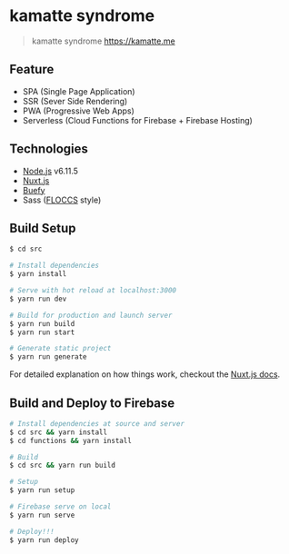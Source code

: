 # kamatte syndrome

> kamatte syndrome
https://kamatte.me

## Feature

* SPA (Single Page Application)
* SSR (Sever Side Rendering)
* PWA (Progressive Web Apps)
* Serverless (Cloud Functions for Firebase + Firebase Hosting)

## Technologies

* [Node.js](https://github.com/nodejs/node) v6.11.5
* [Nuxt.js](https://github.com/nuxt/nuxt.js)
* [Buefy](https://buefy.github.io/#/)
* Sass ([FLOCCS](https://github.com/hiloki/flocss) style)

## Build Setup

``` bash
$ cd src

# Install dependencies
$ yarn install

# Serve with hot reload at localhost:3000
$ yarn run dev

# Build for production and launch server
$ yarn run build
$ yarn run start

# Generate static project
$ yarn run generate
```

For detailed explanation on how things work, checkout the [Nuxt.js docs](https://github.com/nuxt/nuxt.js).


## Build and Deploy to Firebase

``` bash
# Install dependencies at source and server
$ cd src && yarn install
$ cd functions && yarn install

# Build
$ cd src && yarn run build

# Setup
$ yarn run setup

# Firebase serve on local
$ yarn run serve

# Deploy!!!
$ yarn run deploy
```
